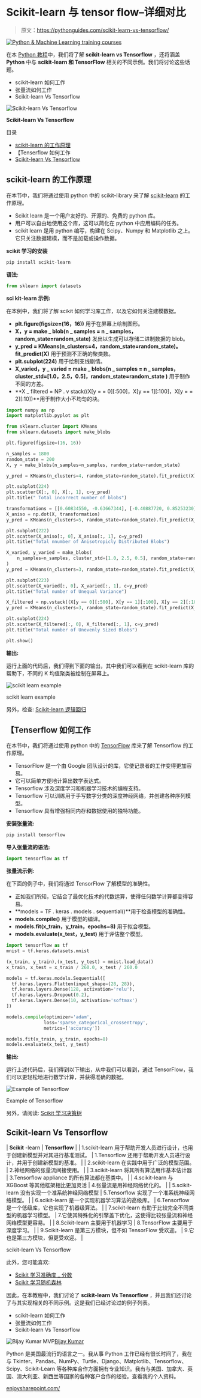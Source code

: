 # Scikit-learn 与 tensor flow–详细对比

> 原文：<https://pythonguides.com/scikit-learn-vs-tensorflow/>

[![Python & Machine Learning training courses](img/49ec9c6da89a04c9f45bab643f8c765c.png)](https://sharepointsky.teachable.com/p/python-and-machine-learning-training-course)

在本 [Python 教程](https://pythonguides.com/learn-python/)中，我们将了解 **scikit-learn vs Tensorflow** ，还将涵盖 **Python** 中与 **scikit-learn 和 TensorFlow** 相关的不同示例。我们将讨论这些话题。

*   scikit-learn 如何工作
*   张量流如何工作
*   Scikit-learn Vs Tensorflow

![Scikit-learn Vs Tensorflow](img/1bc5a8e8d3f183ba503b1ba98e49974d.png "Scikit learn Vs Tensorflow")

**Scikit-learn Vs Tensorflow**

目录

[](#)

*   [scikit-learn 的工作原理](#How_scikit-learn_works "How scikit-learn works")
*   【Tenserflow 如何工作
*   [Scikit-learn Vs Tensorflow](#Scikit-learn_Vs_Tensorflow "Scikit-learn Vs Tensorflow")

## scikit-learn 的工作原理

在本节中，我们将通过使用 python 中的 scikit-library 来了解 [scikit-learn](https://pythonguides.com/what-is-scikit-learn-in-python/) 的工作原理。

*   Scikit learn 是一个用户友好的、开源的、免费的 python 库。
*   用户可以自由地使用这个库，这可以简化在 python 中应用编码的任务。
*   scikit learn 是用 python 编写，构建在 Scipy、Numpy 和 Matplotlib 之上。它只关注数据建模，而不是加载或操作数据。

**scikit 学习的安装**

```py
pip install scikit-learn
```

**语法:**

```py
from sklearn import datasets
```

**sci kit-learn 示例:**

在本例中，我们将了解 scikit 如何学习库工作，以及它如何关注建模数据。

*   **plt.figure(figsize=(16，16))** 用于在屏幕上绘制图形。
*   **X，y = make _ blob(n _ samples = n _ samples，random_state=random_state)** 发出以生成可以存储二进制数据的 blob。
*   **y_pred = KMeans(n_clusters=4，random_state=random_state)。fit_predict(X)** 用于预测不正确的聚类数。
*   **plt.subplot(224)** 用于绘制支线剧情。
*   **X_varied，y _ varied = make _ blobs(n _ samples = n _ samples，cluster_std=[1.0，2.5，0.5]，random_state=random_state )** 用于制作不同的方差。
*   **X _ filtered = NP . v stack((X[y = = 0][:500]，X[y == 1][:100]，X[y = = 2][:10])**用于制作大小不均匀的块。

```py
import numpy as np
import matplotlib.pyplot as plt

from sklearn.cluster import KMeans
from sklearn.datasets import make_blobs

plt.figure(figsize=(16, 16))

n_samples = 1800
random_state = 200
X, y = make_blobs(n_samples=n_samples, random_state=random_state)

y_pred = KMeans(n_clusters=4, random_state=random_state).fit_predict(X)

plt.subplot(224)
plt.scatter(X[:, 0], X[:, 1], c=y_pred)
plt.title(" Total incorrect number of blobs")

transformations = [[0.60834550, -0.63667344], [-0.40887720, 0.85253230]]
X_aniso = np.dot(X, transformation)
y_pred = KMeans(n_clusters=5, random_state=random_state).fit_predict(X_aniso)

plt.subplot(222)
plt.scatter(X_aniso[:, 0], X_aniso[:, 1], c=y_pred)
plt.title("Total nnumber of Anisotropicly Distributed Blobs")

X_varied, y_varied = make_blobs(
    n_samples=n_samples, cluster_std=[1.0, 2.5, 0.5], random_state=random_state
)
y_pred = KMeans(n_clusters=3, random_state=random_state).fit_predict(X_varied)

plt.subplot(223)
plt.scatter(X_varied[:, 0], X_varied[:, 1], c=y_pred)
plt.title("Total number of Unequal Variance")

X_filtered = np.vstack((X[y == 0][:500], X[y == 1][:100], X[y == 2][:10]))
y_pred = KMeans(n_clusters=3, random_state=random_state).fit_predict(X_filtered)

plt.subplot(224)
plt.scatter(X_filtered[:, 0], X_filtered[:, 1], c=y_pred)
plt.title("Total number of Unevenly Sized Blobs")

plt.show()
```

**输出:**

运行上面的代码后，我们得到下面的输出，其中我们可以看到在 scikit-learn 库的帮助下，不同的 K 均值聚类被绘制在屏幕上。

![scikit learn example](img/839026689a983baecf11bef07c172cdf.png "scikit learn example 1")

scikit learn example

另外，检查: [Scikit-learn 逻辑回归](https://pythonguides.com/scikit-learn-logistic-regression/)

## 【Tenserflow 如何工作

在本节中，我们将通过使用 python 中的 [TensorFlow](https://pythonguides.com/tensorflow/) 库来了解 Tensorflow 的工作原理。

*   TensorFlow 是一个由 Google 团队设计的库，它使记录者的工作变得更加容易。
*   它可以简单方便地计算出数学表达式。
*   Tensorflow 涉及深度学习和机器学习技术的编程支持。
*   Tensorflow 可以训练用于手写数字分类的深度神经网络，并创建各种序列模型。
*   Tensorflow 具有增强相同内存和数据使用的独特功能。

**安装张量流:**

```py
pip install tensorflow
```

**导入张量流的语法:**

```py
import tensorflow as tf
```

**张量流示例:**

在下面的例子中，我们将通过 TensorFlow 了解模型的准确性。

*   正如我们所知，它结合了最优化技术的代数运算，使得任何数学计算都变得容易。
*   **models = TF . keras . models . sequential()**用于检查模型的准确性。
*   **models.compile()** 用于模型的编译。
*   **models.fit(x_train，y_train，epochs=8)** 用于拟合模型。
*   **models.evaluate(x_test，y_test)** 用于评估整个模型。

```py
import tensorflow as tf
mnist = tf.keras.datasets.mnist

(x_train, y_train),(x_test, y_test) = mnist.load_data()
x_train, x_test = x_train / 260.0, x_test / 260.0

models = tf.keras.models.Sequential([
  tf.keras.layers.Flatten(input_shape=(28, 28)),
  tf.keras.layers.Dense(128, activation='relu'),
  tf.keras.layers.Dropout(0.2),
  tf.keras.layers.Dense(10, activation='softmax')
])

models.compile(optimizer='adam',
              loss='sparse_categorical_crossentropy',
              metrics=['accuracy'])

models.fit(x_train, y_train, epochs=8)
models.evaluate(x_test, y_test)
```

**输出:**

运行上述代码后，我们得到以下输出，从中我们可以看到，通过 TensorFlow，我们可以更轻松地进行数学计算，并获得准确的数据。

![Example of Tensorflow](img/3677e73c5cea2d842cda547718eece67.png "Example of Tensorflow")

Example of Tensorflow

另外，请阅读: [Scikit 学习决策树](https://pythonguides.com/scikit-learn-decision-tree/)

## Scikit-learn Vs Tensorflow

| **Scikit** -learn | **Tensorflow** |
| 1.scikit-learn 用于帮助开发人员进行设计，也用于创建新模型并对其进行基准测试。 | 1.Tensorflow 还用于帮助开发人员进行设计，并用于创建新模型的基准。 |
| 2.scikit-learn 在实践中用于广泛的模型范围。 | 2.神经网络的张量流间接使用。 |
| 3.scikit-learn 将其所有算法用作基本估计器 | 3.Tensorflow appliance 的所有算法都在基类中。 |
| 4.scikit-learn 与 XGBoost 等其他框架相比更加灵活 | 4.张量流是用神经网络优化的。 |
| 5.scikit-learn 没有实现一个准系统神经网络模型 | 5.Tensorflow 实现了一个准系统神经网络模型。 |
| 6.scikit-learn 是一个实现机器学习算法的高级库。 | 6.Tensorflow 是一个低级库，它也实现了机器级算法。 |
| 7.scikit-learn 有助于比较完全不同类型的机器学习模型。 | 7.它使其特殊化的引擎盖下优化，这使得比较张量流和神经网络模型更容易。 |
| 8.Scikit-learn 主要用于机器学习 | 8.TensorFlow 主要用于深度学习。 |
| 9.Scikit-learn 是第三方模块，但不如 TensorFlow 受欢迎。 | 9.它也是第三方模块，但更受欢迎。 |

scikit-learn Vs Tensorflow

此外，您可能喜欢:

*   [Scikit 学习准确度 _ 分数](https://pythonguides.com/scikit-learn-accuracy-score/)
*   [Scikit 学习随机森林](https://pythonguides.com/scikit-learn-random-forest/)

因此，在本教程中，我们讨论了 **scikit-learn Vs Tensorflow** ，并且我们还讨论了与其实现相关的不同示例。这是我们已经讨论过的例子列表。

*   scikit-learn 如何工作
*   张量流如何工作
*   Scikit-learn Vs Tensorflow

![Bijay Kumar MVP](img/9cb1c9117bcc4bbbaba71db8d37d76ef.png "Bijay Kumar MVP")[Bijay Kumar](https://pythonguides.com/author/fewlines4biju/)

Python 是美国最流行的语言之一。我从事 Python 工作已经有很长时间了，我在与 Tkinter、Pandas、NumPy、Turtle、Django、Matplotlib、Tensorflow、Scipy、Scikit-Learn 等各种库合作方面拥有专业知识。我有与美国、加拿大、英国、澳大利亚、新西兰等国家的各种客户合作的经验。查看我的个人资料。

[enjoysharepoint.com/](https://enjoysharepoint.com/)[](https://www.facebook.com/fewlines4biju "Facebook")[](https://www.linkedin.com/in/fewlines4biju/ "Linkedin")[](https://twitter.com/fewlines4biju "Twitter")